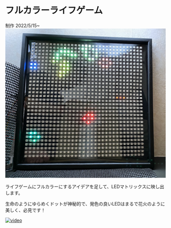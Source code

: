 # フルカラーライフゲーム
制作 2022/5/15~
![参考画像](/img/pic1.jpg)

ライフゲームにフルカラーにするアイデアを足して、LEDマトリックスに映し出します。

生命のようにゆらめくドットが神秘的で、発色の良いLEDはまるで花火のように美しく、必見です！


[![video](https://img.youtube.com/vi/L6M5b7wfIgE/0.jpg)](https://www.youtube.com/watch?v=L6M5b7wfIgE)